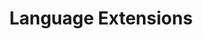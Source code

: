 ---
layout: default
title: Language Extensions
nav_order: 6
description: ""
has_children: true
permalink: /docs/language-extensions
---